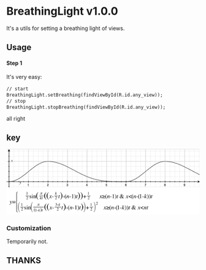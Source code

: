 # BreathingLight v1.0.0

It's a utils for setting a breathing light of views.

## Usage
#### Step 1

It's very easy:

```Android
// start
BreathingLight.setBreathing(findViewById(R.id.any_view));
// stop
BreathingLight.stopBreathing(findViewById(R.id.any_view));
```

all right

## key

<img src="img/s1.png"/>

<img src="img/s2.png"/>

### Customization

Temporarily not.

## THANKS

